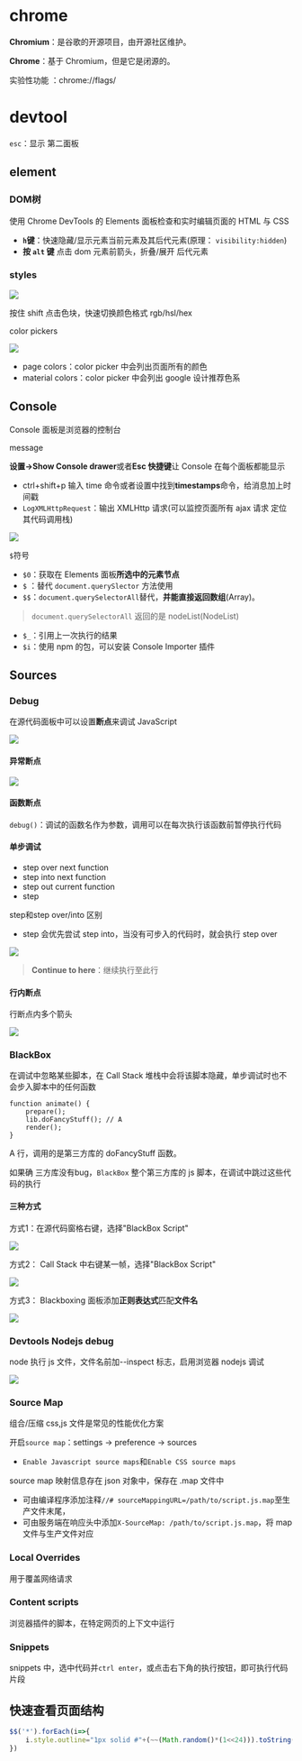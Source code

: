 

# chrome

**Chromium**：是谷歌的开源项目，由开源社区维护。

**Chrome**：基于 Chromium，但是它是闭源的。

实验性功能 ：chrome://flags/

# devtool

`esc`：显示 第二面板

## element

### DOM树

使用 Chrome DevTools 的 Elements 面板检查和实时编辑页面的 HTML 与 CSS

- **`h`键**：快速隐藏/显示元素当前元素及其后代元素(原理： `visibility:hidden`)
- **按 `alt` 键** 点击 dom 元素前箭头，折叠/展开 后代元素

### styles

![](https://mmbiz.qpic.cn/mmbiz_png/emhicHiajiaiat3M2LB0sr1XvPBAI22THzu9x62srolM1lcAUw66om1XaXfK2tnicnF3wsPhmpTBpHDZIAvQQJ2qWPQ/640?wx_fmt=png&tp=webp&wxfrom=5&wx_lazy=1&wx_co=1)

按住 shift 点击色块，快速切换颜色格式 rgb/hsl/hex

color pickers

![](https://mmbiz.qpic.cn/mmbiz_png/emhicHiajiaiat3M2LB0sr1XvPBAI22THzu9n6AoibPTdftjxibQJ9btw00rCvC25WGYBsqbQicVAfzIIkJZDOnDHEickQ/640?wx_fmt=png&tp=webp&wxfrom=5&wx_lazy=1&wx_co=1)

- page colors：color picker 中会列出页面所有的颜色
- material colors：color picker 中会列出 google 设计推荐色系

## Console

Console 面板是浏览器的控制台

message

**设置->Show Console drawer**或者**Esc 快捷键**让 Console 在每个面板都能显示

-  ctrl+shift+p 输入 time 命令或者设置中找到**timestamps**命令，给消息加上时间戳
- `LogXMLHttpRequest`：输出 XMLHttp 请求(可以监控页面所有 ajax 请求 定位其代码调用栈)

![](https://mmbiz.qpic.cn/mmbiz_png/emhicHiajiaiat3DWxn6ORjPykSicxl4BYcvXQIG1IsFTic8HF6QaIa8n2dU5uATYUceaXiawAqZ2hrpDxDj4t8qyuETA/640?wx_fmt=png&tp=webp&wxfrom=5&wx_lazy=1&wx_co=1)

`$`符号

- `$0`：获取在 Elements 面板**所选中的元素节点**
-  `$` ：替代 `document.querySlector` 方法使用
- `$$`：`document.querySelectorAll`替代，**并能直接返回数组**(Array)。

> `document.querySelectorAll` 返回的是 nodeList(NodeList)

- `$_`：引用上一次执行的结果
- `$i`：使用 npm 的包，可以安装 Console Importer 插件

## Sources

### Debug 

在源代码面板中可以设置**断点**来调试 JavaScript 

![](https://mmbiz.qpic.cn/mmbiz_png/emhicHiajiaiat2FBMNwlmh6wlFcqB4TAhqwnvibNZHaxlXr8onzghy3O8icElkrpbxoVaF4G4wX8UfEgCp9G4QoXJibQ/640?wx_fmt=png&tp=webp&wxfrom=5&wx_lazy=1&wx_co=1)

#### 异常断点

![](https://mmbiz.qpic.cn/mmbiz_png/emhicHiajiaiat2FBMNwlmh6wlFcqB4TAhqwrt1onxJcPic84WBUrUBgcSxgSDl9Z2HPlcEpewXyYqNZcSAPdIO2LaQ/640?wx_fmt=png&tp=webp&wxfrom=5&wx_lazy=1&wx_co=1)

#### 函数断点

`debug()`：调试的函数名作为参数，调用可以在每次执行该函数前暂停执行代码

#### 单步调试

- step over next function
- step into next function
- step out current function
- step 

step和step over/into 区别

- step 会优先尝试 step into，当没有可步入的代码时，就会执行 step over

![](https://mmbiz.qpic.cn/mmbiz_png/emhicHiajiaiat2FBMNwlmh6wlFcqB4TAhqwxqw2mKuUtpDXfnYJZicl3CWFDTNreFEBAPcTl6tsGaMibvuKcmyj4FRQ/640?wx_fmt=png&tp=webp&wxfrom=5&wx_lazy=1&wx_co=1)

> **Continue to here**：继续执行至此行 

#### 行内断点

行断点内多个箭头

![](https://mmbiz.qpic.cn/mmbiz_png/emhicHiajiaiat2FBMNwlmh6wlFcqB4TAhqwLqkibaMH6dyoNRVib7XdFzEVdGCrF3QoOVCoTpEKST4tvqrBx1gibj18w/640?wx_fmt=png&tp=webp&wxfrom=5&wx_lazy=1&wx_co=1)

### BlackBox

在调试中忽略某些脚本，在 Call Stack 堆栈中会将该脚本隐藏，单步调试时也不会步入脚本中的任何函数

```JS
function animate() {
    prepare();
    lib.doFancyStuff(); // A
    render();
}
```

 A 行，调用的是第三方库的 doFancyStuff 函数。

如果确 三方库没有bug，`BlackBox` 整个第三方库的 js 脚本，在调试中跳过这些代码的执行

#### 三种方式

方式1：在源代码窗格右键，选择"BlackBox Script"

![](https://mmbiz.qpic.cn/mmbiz_gif/emhicHiajiaiat2FBMNwlmh6wlFcqB4TAhqwib2PiacyiabphRkCW3oINS6pO1KRbLP0JTrHThw2NnmGvYtkEickZ0sTcA/640?wx_fmt=gif&tp=webp&wxfrom=5&wx_lazy=1)

方式2： Call Stack 中右键某一帧，选择"BlackBox Script"

![](https://mmbiz.qpic.cn/mmbiz_gif/emhicHiajiaiat2FBMNwlmh6wlFcqB4TAhqwgpWfaPvXR5fgJGYqDkic29qu7ckGkT79SQqCiafOlNsF6j022c7V8lhA/640?wx_fmt=gif&tp=webp&wxfrom=5&wx_lazy=1)

方式3： Blackboxing 面板添加**正则表达式**匹配**文件名**

![](https://mmbiz.qpic.cn/mmbiz_gif/emhicHiajiaiat2FBMNwlmh6wlFcqB4TAhqww0w214hJ0BewxyZHWenZDNFLzzr0oYeiaNaGveaiaqFLts7YyIzwAdEg/640?wx_fmt=gif&tp=webp&wxfrom=5&wx_lazy=1)

### Devtools Nodejs debug

node 执行 js 文件，文件名前加--inspect 标志，启用浏览器 nodejs 调试

![](https://mmbiz.qpic.cn/mmbiz_png/emhicHiajiaiat2FBMNwlmh6wlFcqB4TAhqwJuGe2jgU3ic2Wn8jDlcBqnAFx6lcWw2EuSMRN29HLmbwtVVrMic0wSjA/640?wx_fmt=png&tp=webp&wxfrom=5&wx_lazy=1&wx_co=1)

### Source Map

组合/压缩 css,js 文件是常见的性能优化方案

开启`source map`：settings -> preference -> sources 

- `Enable Javascript source maps`和`Enable CSS source maps`

source map 映射信息存在 json 对象中，保存在 .map 文件中

- 可由编译程序添加注释`//# sourceMappingURL=/path/to/script.js.map`至生产文件末尾，
- 可由服务端在响应头中添加`X-SourceMap: /path/to/script.js.map`，将 map 文件与生产文件对应

### Local Overrides

用于覆盖网络请求

### Content scripts

浏览器插件的脚本，在特定网页的上下文中运行

### Snippets

snippets 中，选中代码并`ctrl enter`，或点击右下角的执行按钮，即可执行代码片段

## 快速查看页面结构

```js
$$('*').forEach(i=>{
    i.style.outline="1px solid #"+(~~(Math.random()*(1<<24))).toString(16)
})
```

